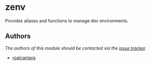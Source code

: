 # zenv

Provides aliases and functions to manage dev environments.

## Authors

_The authors of this module should be contacted via the [issue tracker][1]._

- [roalcantara](https://github.com/roalcantara)

[1]: https://github.com/roalcantara/prezto/issues
